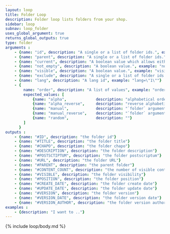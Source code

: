```yaml
---
layout: loop
title: Folder Loop
description: Folder loop lists folders from your shop.
sidebar: loop
subnav: loop_folder
uses_global_argument: true
returns_global_outputs: true
type: folder
arguments :
    - {name: "id", description: "A single or a list of folder ids.", example: "id=\"2\", id=\"1,4,7\""}
    - {name: "parent", description: "A single or a list of folder ids.", example: "folder=\"3\", folder=\"2,5,8\""}
    - {name: "current", description: "A boolean value which allows either to exclude current folder from results either to match only this folder", example: "current=\"yes\""}
    - {name: "not_empty", description: "A boolean value.", example: "not_empty=\"yes\"", default: "no"}
    - {name: "visible", description: "A boolean value.", example: "visible=\"no\"", default: "yes"}
    - {name: "exclude", description: "A single or a list of folder ids.", example: "exclude=\"2\", exclude=\"1,4,7\""}
    - {name: "lang", description: "A lang id", example: "lang=\"1\""}
    - {
        name: "order", description: "A list of values", example: "order=\"random\"", default: "manual",
        expected_values: [
            {name: "alpha",             description: "alphabetical order on title"},
            {name: "alpha_reverse",     description: "reverse alphabetical order on title"},
            {name: "manual",            description: "`folder` argument must be set"},
            {name: "manual_reverse",    description: "`folder` argument must be set"},
            {name: "random",            description: ""}
        ]
      }
outputs :
    - {name: "#ID", description: "the folder id"}
    - {name: "#TITLE", description: "the folder title"}
    - {name: "#CHAPO", description: "the folder chapo"}
    - {name: "#DESCRIPTION", description: "the folder description"}
    - {name: "#POSTSCTIPTUM", description: "the folder postscriptum"}
    - {name: "#URL", description: "the folder URL"}
    - {name: "#PARENT", description: "the parent folder"}
    - {name: "#CONTENT_COUNT", description: "the number of visible contents for this folder"}
    - {name: "#VISIBLE", description: "the folder visibility"}
    - {name: "#POSITION", description: "the folder position"}
    - {name: "#CREATE_DATE", description: "the folder create date"}
    - {name: "#UPDATE_DATE", description: "the folder update date"}
    - {name: "#VERSION", description: "the folder version"}
    - {name: "#VERSION_DATE", description: "the folder version date"}
    - {name: "#VERSION_AUTHOR", description: "the folder version author"}
examples :
    - {description: "I want to .."}
---
```


{% include loop/body.md %}